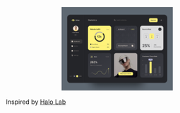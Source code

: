 <p align="center">

<img width="50%" src="https://github.com/yasir2002/react-dashboard/blob/main/temp.png" alt="Alt Text"> 
</p>

Inspired by [Halo Lab](https://dribbble.com/shots/20920711-Wise-Admin-Dashboard-Analytics-UX)
